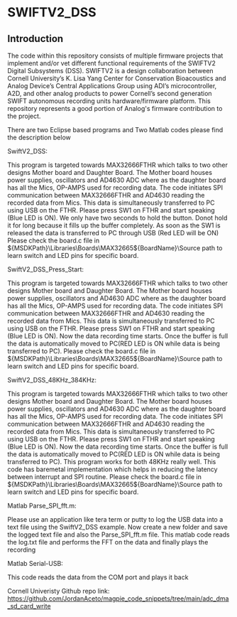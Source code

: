 # SWIFTV2_DSS
## Introduction
The code within this repository consists of multiple firmware projects that implement and/or vet different functional requirements of the SWIFTV2 Digital Subsystems (DSS). SWIFTV2 is a design collaboration between Cornell University’s K. Lisa Yang Center for Conservation Bioacoustics and Analog Device’s Central Applications Group using ADI’s microcontroller, A2D, and other analog products to power Cornell’s second generation SWIFT autonomous recording units hardware/firmware platform.  This repository represents a good portion of Analog's firmware contribution to the project.

There are two Eclipse based programs and Two Matlab codes please find the description below

SwiftV2_DSS:

This program is targeted towards MAX32666FTHR which talks to two other designs Mother board and Daughter Board. The Mother board houses power supplies, oscillators and AD4630 ADC where as the daughter board has all the Mics, OP-AMPS used for recording data. The code initiates SPI communication between MAX32666FTHR and AD4630 reading the recorded data from Mics. This data is simultaneously transferred to PC using USB on the FTHR. Please press SW1 on FTHR and start speaking (Blue LED is ON). We only have two seconds to hold the button. Donot hold it for long because it fills up the buffer completely. As soon as the SW1 is released the data is transferred to PC through USB (Red LED will be ON) Please check the board.c file in ${MSDKPath}\Libraries\Boards\MAX32665${BoardName}\Source path to learn switch and LED pins for specific board.

SwiftV2_DSS_Press_Start:

This program is targeted towards MAX32666FTHR which talks to two other designs Mother board and Daughter Board. The Mother board houses power supplies, oscillators and AD4630 ADC where as the daughter board has all the Mics, OP-AMPS used for recording data. The code initiates SPI communication between MAX32666FTHR and AD4630 reading the recorded data from Mics. This data is simultaneously transferred to PC using USB on the FTHR. Please press SW1 on FTHR and start speaking (Blue LED is ON). Now the data recording time starts. Once the buffer is full the data is automatically moved to PC(RED LED is ON while data is being transferred to PC). Please check the board.c file in ${MSDKPath}\Libraries\Boards\MAX32665${BoardName}\Source path to learn switch and LED pins for specific board.

SwiftV2_DSS_48KHz_384KHz:

This program is targeted towards MAX32666FTHR which talks to two other designs Mother board and Daughter Board.  The Mother board houses power supplies, oscillators and AD4630 ADC where as the daughter board has all the Mics, OP-AMPS used for recording data.  The code initiates SPI communication between MAX32666FTHR and AD4630 reading the recorded data from Mics. This data is simultaneously transferred to PC using USB on the FTHR.
Please press SW1 on FTHR and start speaking (Blue LED is ON).  Now the data recording time starts.  Once the buffer is full the data is automatically moved to PC(RED LED is ON while data is being transferred to PC).  This program works for both 48KHz really well. This code has baremetal implementation which helps in reducing the latency between interrupt and SPI routine.
 Please check the board.c file in ${MSDKPath}\Libraries\Boards\MAX32665${BoardName}\Source path to learn switch and LED pins for specific board.


Matlab Parse_SPI_fft.m:

Please use an application like tera term or putty to log the USB data into a text file using the SwiftV2_DSS example. Now create a new folder and save the logged text file and also the Parse_SPI_fft.m file. This matlab code reads the log.txt file and performs the FFT on the data and finally plays the recording

Matlab Serial-USB:

This code reads the data from the COM port and plays it back


Cornell Univeristy Github repo link:
https://github.com/JordanAceto/magpie_code_snippets/tree/main/adc_dma_sd_card_write 

